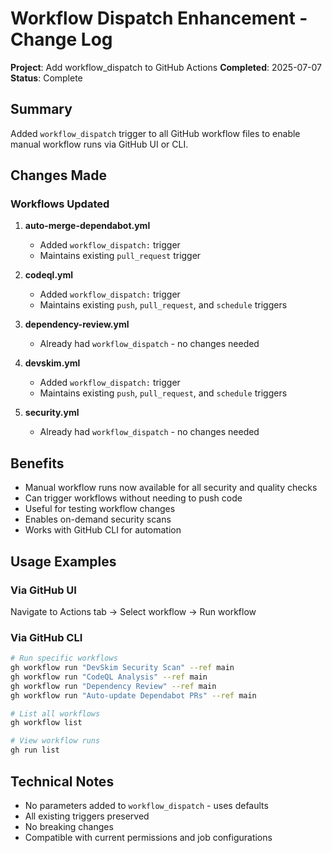 # Workflow Dispatch Enhancement - Change Log

**Project**: Add workflow_dispatch to GitHub Actions
**Completed**: 2025-07-07
**Status**: Complete

## Summary

Added `workflow_dispatch` trigger to all GitHub workflow files to enable manual workflow runs via GitHub UI or CLI.

## Changes Made

### Workflows Updated

1. **auto-merge-dependabot.yml**
   - Added `workflow_dispatch:` trigger
   - Maintains existing `pull_request` trigger

2. **codeql.yml**
   - Added `workflow_dispatch:` trigger
   - Maintains existing `push`, `pull_request`, and `schedule` triggers

3. **dependency-review.yml**
   - Already had `workflow_dispatch` - no changes needed

4. **devskim.yml**
   - Added `workflow_dispatch:` trigger
   - Maintains existing `push`, `pull_request`, and `schedule` triggers

5. **security.yml**
   - Already had `workflow_dispatch` - no changes needed

## Benefits

- Manual workflow runs now available for all security and quality checks
- Can trigger workflows without needing to push code
- Useful for testing workflow changes
- Enables on-demand security scans
- Works with GitHub CLI for automation

## Usage Examples

### Via GitHub UI

Navigate to Actions tab → Select workflow → Run workflow

### Via GitHub CLI

```bash
# Run specific workflows
gh workflow run "DevSkim Security Scan" --ref main
gh workflow run "CodeQL Analysis" --ref main
gh workflow run "Dependency Review" --ref main
gh workflow run "Auto-update Dependabot PRs" --ref main

# List all workflows
gh workflow list

# View workflow runs
gh run list
```

## Technical Notes

- No parameters added to `workflow_dispatch` - uses defaults
- All existing triggers preserved
- No breaking changes
- Compatible with current permissions and job configurations
